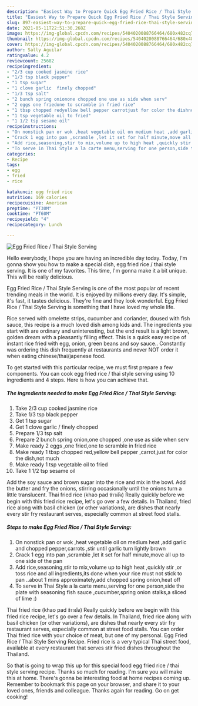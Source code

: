 ```yaml
---
description: "Easiest Way to Prepare Quick Egg Fried Rice / Thai Style Serving"
title: "Easiest Way to Prepare Quick Egg Fried Rice / Thai Style Serving"
slug: 897-easiest-way-to-prepare-quick-egg-fried-rice-thai-style-serving
date: 2021-05-11T22:51:30.268Z
image: https://img-global.cpcdn.com/recipes/5404020088766464/680x482cq70/egg-fried-rice-thai-style-serving-recipe-main-photo.jpg
thumbnail: https://img-global.cpcdn.com/recipes/5404020088766464/680x482cq70/egg-fried-rice-thai-style-serving-recipe-main-photo.jpg
cover: https://img-global.cpcdn.com/recipes/5404020088766464/680x482cq70/egg-fried-rice-thai-style-serving-recipe-main-photo.jpg
author: Sally Aguilar
ratingvalue: 4.2
reviewcount: 25682
recipeingredient:
- "2/3 cup cooked jasmine rice"
- "1/3 tsp black pepper"
- "1 tsp sugar"
- "1 clove garlic  finely chopped"
- "1/3 tsp salt"
- "2 bunch spring onionone chopped one use as side when serv"
- "2 eggs one friedone to scramble in fried rice"
- "1 tbsp chopped redyellow bell pepper carrotjust for color the dishnot much"
- "1 tsp vegetable oil to fried"
- "1 1/2 tsp sesame oil"
recipeinstructions:
- "On nonstick pan or wok ,heat vegetable oil on medium heat ,add garlic and chopped pepper,carrots ,stir until garlic turn lightly brown"
- "Crack 1 egg into pan ,scramble ,let it set for half minute,move all up to one side of the pan"
- "Add rice,seasoning,stir to mix,volume up to high heat ,quickly stir ,or toss rice and all ingredients,its done when your rice must not stick to pan ..about 1 mins approximately,add chopped spring onion,heat off"
- "To serve in Thai Style a la carte menu,serving for one person,side the plate with seasoning fish sauce ,cucumber,spring onion stalks,a sliced of lime :)"
categories:
- Recipe
tags:
- egg
- fried
- rice

katakunci: egg fried rice 
nutrition: 169 calories
recipecuisine: American
preptime: "PT30M"
cooktime: "PT60M"
recipeyield: "4"
recipecategory: Lunch

---
```



![Egg Fried Rice / Thai Style Serving](https://img-global.cpcdn.com/recipes/5404020088766464/680x482cq70/egg-fried-rice-thai-style-serving-recipe-main-photo.jpg)

Hello everybody, I hope you are having an incredible day today. Today, I'm gonna show you how to make a special dish, egg fried rice / thai style serving. It is one of my favorites. This time, I'm gonna make it a bit unique. This will be really delicious.

Egg Fried Rice / Thai Style Serving is one of the most popular of recent trending meals in the world. It is enjoyed by millions every day. It's simple, it's fast, it tastes delicious. They're fine and they look wonderful. Egg Fried Rice / Thai Style Serving is something that I have loved my whole life.

Rice served with omelette strips, cucumber and coriander, doused with fish sauce, this recipe is a much loved dish among kids and. The ingredients you start with are ordinary and uninteresting, but the end result is a light brown, golden dream with a pleasantly filling effect. This is a quick easy recipe of instant rice fried with egg, onion, green beans and soy sauce.. Constantly was ordering this dish frequently at restaurants and never NOT order it when eating chinese/thai/japenese food.


To get started with this particular recipe, we must first prepare a few components. You can cook egg fried rice / thai style serving using 10 ingredients and 4 steps. Here is how you can achieve that.

<!--inarticleads1-->

##### The ingredients needed to make Egg Fried Rice / Thai Style Serving:

1. Take 2/3 cup cooked jasmine rice
1. Take 1/3 tsp black pepper
1. Get 1 tsp sugar
1. Get 1 clove garlic / finely chopped
1. Prepare 1/3 tsp salt
1. Prepare 2 bunch spring onion,one chopped ,one use as side when serv
1. Make ready 2 eggs ,one fried,one to scramble in fried rice
1. Make ready 1 tbsp chopped red,yellow bell pepper ,carrot,just for color the dish,not much
1. Make ready 1 tsp vegetable oil to fried
1. Take 1 1/2 tsp sesame oil


Add the soy sauce and brown sugar into the rice and mix in the bowl. Add the butter and fry the onions, stirring occasionally until the onions turn a little translucent. Thai fried rice (khao pad ข้าวผัด) Really quickly before we begin with this fried rice recipe, let&#39;s go over a few details. In Thailand, fried rice along with basil chicken (or other variations), are dishes that nearly every stir fry restaurant serves, especially common at street food stalls. 

<!--inarticleads2-->

##### Steps to make Egg Fried Rice / Thai Style Serving:

1. On nonstick pan or wok ,heat vegetable oil on medium heat ,add garlic and chopped pepper,carrots ,stir until garlic turn lightly brown
1. Crack 1 egg into pan ,scramble ,let it set for half minute,move all up to one side of the pan
1. Add rice,seasoning,stir to mix,volume up to high heat ,quickly stir ,or toss rice and all ingredients,its done when your rice must not stick to pan ..about 1 mins approximately,add chopped spring onion,heat off
1. To serve in Thai Style a la carte menu,serving for one person,side the plate with seasoning fish sauce ,cucumber,spring onion stalks,a sliced of lime :)


Thai fried rice (khao pad ข้าวผัด) Really quickly before we begin with this fried rice recipe, let&#39;s go over a few details. In Thailand, fried rice along with basil chicken (or other variations), are dishes that nearly every stir fry restaurant serves, especially common at street food stalls. You can order Thai fried rice with your choice of meat, but one of my personal. Egg Fried Rice / Thai Style Serving Recipe. Fried rice is a very typical Thai street food, available at every restaurant that serves stir fried dishes throughout the Thailand. 

So that is going to wrap this up for this special food egg fried rice / thai style serving recipe. Thanks so much for reading. I'm sure you will make this at home. There's gonna be interesting food at home recipes coming up. Remember to bookmark this page on your browser, and share it to your loved ones, friends and colleague. Thanks again for reading. Go on get cooking!
